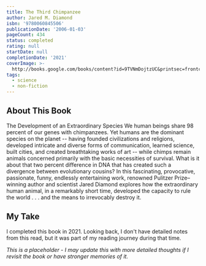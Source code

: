 ```yaml
---
title: The Third Chimpanzee
author: Jared M. Diamond
isbn: '9780060845506'
publicationDate: '2006-01-03'
pageCount: 434
status: completed
rating: null
startDate: null
completionDate: '2021'
coverImage: >-
  http://books.google.com/books/content?id=9TVNmDojtzUC&printsec=frontcover&img=1&zoom=1&source=gbs_api
tags:
  - science
  - non-fiction
---
```


## About This Book

The Development of an Extraordinary Species We human beings share 98 percent of our genes with chimpanzees. Yet humans are the dominant species on the planet -- having founded civilizations and religions, developed intricate and diverse forms of communication, learned science, built cities, and created breathtaking works of art -- while chimps remain animals concerned primarily with the basic necessities of survival. What is it about that two percent difference in DNA that has created such a divergence between evolutionary cousins? In this fascinating, provocative, passionate, funny, endlessly entertaining work, renowned Pulitzer Prize–winning author and scientist Jared Diamond explores how the extraordinary human animal, in a remarkably short time, developed the capacity to rule the world . . . and the means to irrevocably destroy it.

## My Take

I completed this book in 2021. Looking back, I don't have detailed notes from this read, but it was part of my reading journey during that time.

*This is a placeholder - I may update this with more detailed thoughts if I revisit the book or have stronger memories of it.*
